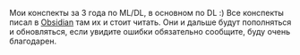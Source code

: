 Мои конспекты за 3 года по ML/DL, в основном по DL :)
Все конспекты писал в [Obsidian](https://obsidian.md) там их и стоит читать.
Они и дальше будут пополняться и обновляться, если увидите ошибки обязательно сообщите, буду очень благодарен.